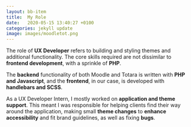 ```yaml
---
layout: bb-item
title:  My Role
date:   2020-05-15 13:40:27 +0100
categories: jekyll update
image: images/moodletot.png
---
```

The role of **UX Developer** refers to building and styling themes and additional functionality. The core skills required are not dissimilar to **frontend development**, with a sprinkle of **PHP**.
  
  The **backend** functionality of both Moodle and Totara is written with **PHP and Javascript**, and the **frontend**, in our case, is developed with **handlebars and SCSS**.  

As a UX Developer Intern, I mostly worked on **application and theme support**. This meant I was responsible for helping clients find their way around the application, making small **theme changes** to **enhance accessibility** and fit brand guidelines, as well as fixing **bugs**.
